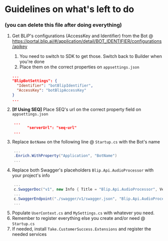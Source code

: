 ﻿# Guidelines on what's left to do
### (you can delete this file after doing everything)

1. Get BLiP's configurations (AccessKey and Identifier) from the Bot @ https://portal.blip.ai/#/application/detail/BOT_IDENTIFIER/configurations/apikey
    1. You need to switch to SDK to get those. Switch back to Builder when you're done
    2. Place them on the correct properties on `appsettings.json`
    ```json
	...
    "BlipBotSettings": {
      "Identifier": "botBlipIdentifier",
      "AccessKey": "botBlipAccessKey"
    }
	...
    ```
    
2. **[If Using SEQ]** Place SEQ's url on the correct property field on `appsettings.json`
```json
    ...
          "serverUrl": "seq-url"
    ...
````

3. Replace `BotName` on the following line @ `Startup.cs` with the Bot's name
```cs
    ...
    .Enrich.WithProperty("Application", "BotName")
    ...
```

4. Replace both Swagger's placeholders `Blip.Api.AudioProcessor` with your project's info
```cs
    ...
    c.SwaggerDoc("v1", new Info { Title = "Blip.Api.AudioProcessor", Version = "v1" });
    ...
    c.SwaggerEndpoint("./swagger/v1/swagger.json", "Blip.Api.AudioProcessor V1");
    ...
```

5. Populate `UserContext.cs` and `MySettings.cs` with whatever you need.
6. Remember to register everything else you create and/or need @ `Startup.cs`
7. If needed, install `Take.CustomerSuccess.Extensions` and register the needed services